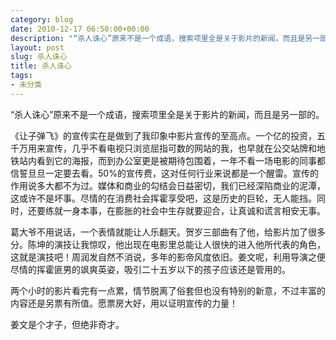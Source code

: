```yaml
---
category: blog
date: 2010-12-17 06:50:00+00:00
description: "“杀人诛心”原来不是一个成语，搜索项里全是关于影片的新闻，而且是另一部的。  \n"
layout: post
slug: 杀人诛心
title: 杀人诛心
tags:
- 未分类
---
```


“杀人诛心”原来不是一个成语，搜索项里全是关于影片的新闻，而且是另一部的。  
  
《让子弹飞》的宣传实在是做到了我印象中影片宣传的至高点。一个亿的投资，五千万用来宣传，几乎不看电视只浏览屈指可数的网站的我，也早就在公交站牌和地铁站内看到它的海报，而到办公室更是被期待包围着，一年不看一场电影的同事都信誓旦旦一定要去看。50%的宣传费，这对任何行业来说都是一个醒雷。宣传的作用说多大都不为过。媒体和商业的勾结会日益密切，我们已经深陷商业的泥潭，这或许不是坏事。尽情的在消费社会挥霍享受吧，这是历史的巨轮，无人能挡。同时，还要练就一身本事，在膨胀的社会中生存就要迎合，让真诚和谎言相安无事。  
  
葛大爷不用说话，一个表情就能让人乐翻天。贺岁三部曲有了他，给影片加了很多分。陈坤的演技让我惊叹，他出现在电影里总能让人很快的进入他所代表的角色，这就是演技吧！周润发自然不消说，多年的影帝风度依旧。姜文呢，利用导演之便尽情的挥霍匪男的飒爽英姿，吸引二十五岁以下的孩子应该还是管用的。  
  
两个小时的影片看完有一点累，情节脱离了俗套但也没有特别的新意，不过丰富的内容还是另票有所值。愿票房大好，用以证明宣传的力量！  
  
姜文是个才子，但绝非奇才。
